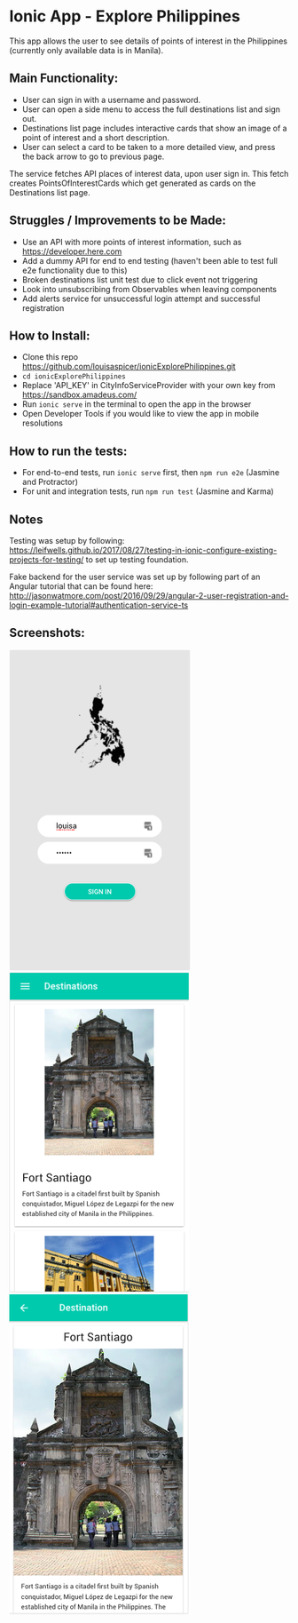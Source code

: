 Ionic App - Explore Philippines
=================

This app allows the user to see details of points of interest in the Philippines (currently only available data is in Manila).

Main Functionality:
-----
* User can sign in with a username and password.
* User can open a side menu to access the full destinations list and sign out.
* Destinations list page includes interactive cards that show an image of a point of interest and a short description.
* User can select a card to be taken to a more detailed view, and press the back arrow to go to previous page.

The service fetches API places of interest data, upon user sign in.
This fetch creates PointsOfInterestCards which get generated as cards on the Destinations list page.

Struggles / Improvements to be Made:
-----
* Use an API with more points of interest information, such as https://developer.here.com
* Add a dummy API for end to end testing (haven't been able to test full e2e functionality due to this)
* Broken destinations list unit test due to click event not triggering
* Look into unsubscribing from Observables when leaving components
* Add alerts service for unsuccessful login attempt and successful registration

How to Install:
-----
* Clone this repo https://github.com/louisaspicer/ionicExplorePhilippines.git
* `cd ionicExplorePhilippines`
* Replace 'API_KEY' in CityInfoServiceProvider with your own key from https://sandbox.amadeus.com/
* Run `ionic serve` in the terminal to open the app in the browser
* Open Developer Tools if you would like to view the app in mobile resolutions

How to run the tests:
-----
* For end-to-end tests, run `ionic serve` first, then `npm run e2e` (Jasmine and Protractor)
* For unit and integration tests, run `npm run test` (Jasmine and Karma)


Notes
-----

Testing was setup by following: https://leifwells.github.io/2017/08/27/testing-in-ionic-configure-existing-projects-for-testing/ to set up testing foundation.     

Fake backend for the user service was set up by following part of an Angular tutorial that can be found here: http://jasonwatmore.com/post/2016/09/29/angular-2-user-registration-and-login-example-tutorial#authentication-service-ts


Screenshots:
-----
![alt text](./src/assets/imgs/sign-in-page.png)
![alt text](./src/assets/imgs/destinations-list.png)
![alt text](./src/assets/imgs/detail-view.png)
